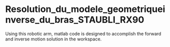 # Resolution_du_modele_geometriqueinverse_du_bras_STAUBLI_RX90
Using this robotic arm, matlab code is designed to accomplish the forward and inverse motion solution in the workspace.
